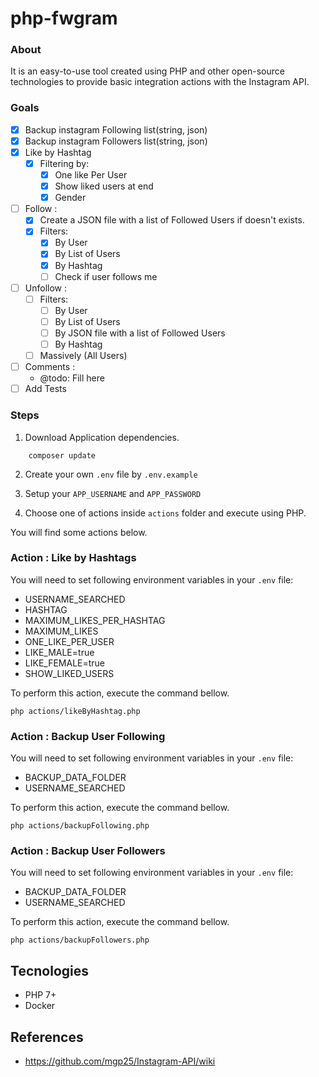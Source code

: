 # php-fwgram

### About
It is an easy-to-use tool created using PHP and other open-source technologies to provide basic integration actions with the Instagram API.

### Goals
- [x] Backup instagram Following list(string, json)
- [x] Backup instagram Followers list(string, json)
- [x] Like by Hashtag 
    - [x] Filtering by:
        - [x] One like Per User
        - [x] Show liked users at end
        - [x] Gender 
- [ ] Follow :
    - [x] Create a JSON file with a list of Followed Users if doesn't exists.
    - [x] Filters: 
        - [x] By User 
        - [x] By List of Users 
        - [x] By Hashtag
        - [ ] Check if user follows me
- [ ] Unfollow :
    - [ ] Filters: 
        - [ ] By User 
        - [ ] By List of Users 
        - [ ] By JSON file with a list of Followed Users
        - [ ] By Hashtag
    - [ ] Massively (All Users)
- [ ] Comments :
    - @todo: Fill here
- [ ] Add Tests

### Steps

1. Download Application dependencies.
```
    composer update
```

2. Create your own ```.env``` file by  ```.env.example```

3. Setup your ```APP_USERNAME``` and ```APP_PASSWORD```

4. Choose one of actions inside ```actions``` folder and execute using PHP.

You will find some actions below. 

### Action : Like by Hashtags

You will need to set following environment variables in your ```.env``` file:
- USERNAME_SEARCHED
- HASHTAG
- MAXIMUM_LIKES_PER_HASHTAG
- MAXIMUM_LIKES
- ONE_LIKE_PER_USER
- LIKE_MALE=true
- LIKE_FEMALE=true
- SHOW_LIKED_USERS

To perform this action, execute the command bellow.
```
php actions/likeByHashtag.php
```

### Action : Backup User Following

You will need to set following environment variables in your ```.env``` file:
- BACKUP_DATA_FOLDER
- USERNAME_SEARCHED

To perform this action, execute the command bellow.
```
php actions/backupFollowing.php
```

### Action : Backup User Followers

You will need to set following environment variables in your ```.env``` file:
- BACKUP_DATA_FOLDER
- USERNAME_SEARCHED

To perform this action, execute the command bellow.
```
php actions/backupFollowers.php
```

## Tecnologies
- PHP 7+
- Docker

## References
- https://github.com/mgp25/Instagram-API/wiki
